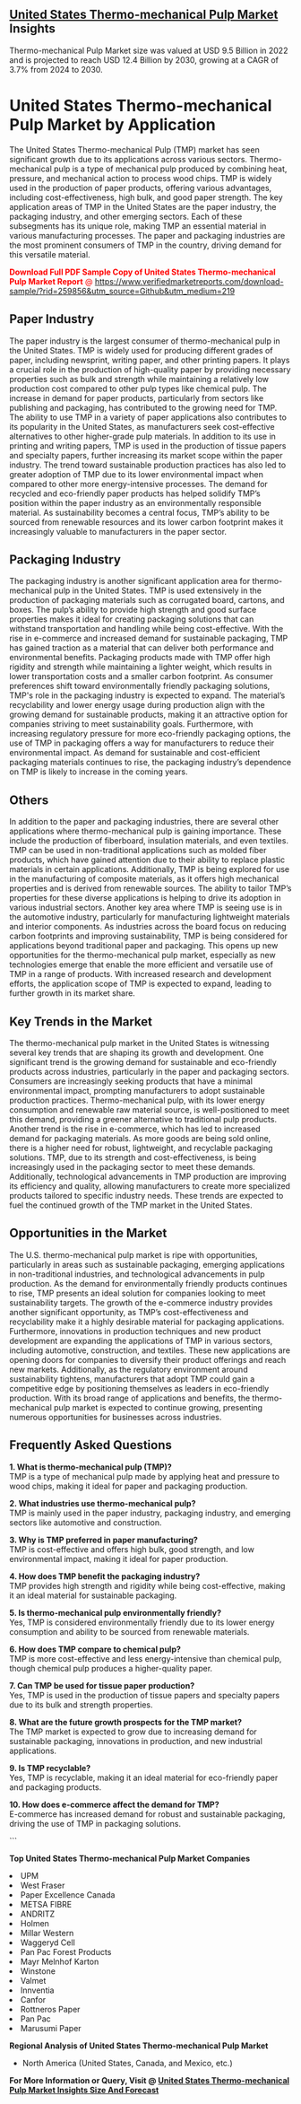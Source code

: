 <h2><a href="https://www.verifiedmarketreports.com/download-sample/?rid=259856&amp;utm_source=Github&amp;utm_medium=219" target="_blank">United States Thermo-mechanical Pulp Market</a> Insights</h2><p>Thermo-mechanical Pulp Market size was valued at USD 9.5 Billion in 2022 and is projected to reach USD 12.4 Billion by 2030, growing at a CAGR of 3.7% from 2024 to 2030.</p><p> <h1>United States Thermo-mechanical Pulp Market by Application</h1> <p>The United States Thermo-mechanical Pulp (TMP) market has seen significant growth due to its applications across various sectors. Thermo-mechanical pulp is a type of mechanical pulp produced by combining heat, pressure, and mechanical action to process wood chips. TMP is widely used in the production of paper products, offering various advantages, including cost-effectiveness, high bulk, and good paper strength. The key application areas of TMP in the United States are the paper industry, the packaging industry, and other emerging sectors. Each of these subsegments has its unique role, making TMP an essential material in various manufacturing processes. The paper and packaging industries are the most prominent consumers of TMP in the country, driving demand for this versatile material. <p><span class=""><span style="color: #ff0000;"><strong>Download Full PDF Sample Copy of United States Thermo-mechanical Pulp Market Report</strong> @ </span><a href="https://www.verifiedmarketreports.com/download-sample/?rid=259856&amp;utm_source=Github&amp;utm_medium=219" target="_blank">https://www.verifiedmarketreports.com/download-sample/?rid=259856&amp;utm_source=Github&amp;utm_medium=219</a></span></p> <h2>Paper Industry</h2> <p>The paper industry is the largest consumer of thermo-mechanical pulp in the United States. TMP is widely used for producing different grades of paper, including newsprint, writing paper, and other printing papers. It plays a crucial role in the production of high-quality paper by providing necessary properties such as bulk and strength while maintaining a relatively low production cost compared to other pulp types like chemical pulp. The increase in demand for paper products, particularly from sectors like publishing and packaging, has contributed to the growing need for TMP. The ability to use TMP in a variety of paper applications also contributes to its popularity in the United States, as manufacturers seek cost-effective alternatives to other higher-grade pulp materials. In addition to its use in printing and writing papers, TMP is used in the production of tissue papers and specialty papers, further increasing its market scope within the paper industry. The trend toward sustainable production practices has also led to greater adoption of TMP due to its lower environmental impact when compared to other more energy-intensive processes. The demand for recycled and eco-friendly paper products has helped solidify TMP’s position within the paper industry as an environmentally responsible material. As sustainability becomes a central focus, TMP’s ability to be sourced from renewable resources and its lower carbon footprint makes it increasingly valuable to manufacturers in the paper sector. <h2>Packaging Industry</h2> <p>The packaging industry is another significant application area for thermo-mechanical pulp in the United States. TMP is used extensively in the production of packaging materials such as corrugated board, cartons, and boxes. The pulp’s ability to provide high strength and good surface properties makes it ideal for creating packaging solutions that can withstand transportation and handling while being cost-effective. With the rise in e-commerce and increased demand for sustainable packaging, TMP has gained traction as a material that can deliver both performance and environmental benefits. Packaging products made with TMP offer high rigidity and strength while maintaining a lighter weight, which results in lower transportation costs and a smaller carbon footprint. As consumer preferences shift toward environmentally friendly packaging solutions, TMP's role in the packaging industry is expected to expand. The material’s recyclability and lower energy usage during production align with the growing demand for sustainable products, making it an attractive option for companies striving to meet sustainability goals. Furthermore, with increasing regulatory pressure for more eco-friendly packaging options, the use of TMP in packaging offers a way for manufacturers to reduce their environmental impact. As demand for sustainable and cost-efficient packaging materials continues to rise, the packaging industry’s dependence on TMP is likely to increase in the coming years. <h2>Others</h2> <p>In addition to the paper and packaging industries, there are several other applications where thermo-mechanical pulp is gaining importance. These include the production of fiberboard, insulation materials, and even textiles. TMP can be used in non-traditional applications such as molded fiber products, which have gained attention due to their ability to replace plastic materials in certain applications. Additionally, TMP is being explored for use in the manufacturing of composite materials, as it offers high mechanical properties and is derived from renewable sources. The ability to tailor TMP’s properties for these diverse applications is helping to drive its adoption in various industrial sectors. Another key area where TMP is seeing use is in the automotive industry, particularly for manufacturing lightweight materials and interior components. As industries across the board focus on reducing carbon footprints and improving sustainability, TMP is being considered for applications beyond traditional paper and packaging. This opens up new opportunities for the thermo-mechanical pulp market, especially as new technologies emerge that enable the more efficient and versatile use of TMP in a range of products. With increased research and development efforts, the application scope of TMP is expected to expand, leading to further growth in its market share. <h2>Key Trends in the Market</h2> <p>The thermo-mechanical pulp market in the United States is witnessing several key trends that are shaping its growth and development. One significant trend is the growing demand for sustainable and eco-friendly products across industries, particularly in the paper and packaging sectors. Consumers are increasingly seeking products that have a minimal environmental impact, prompting manufacturers to adopt sustainable production practices. Thermo-mechanical pulp, with its lower energy consumption and renewable raw material source, is well-positioned to meet this demand, providing a greener alternative to traditional pulp products. Another trend is the rise in e-commerce, which has led to increased demand for packaging materials. As more goods are being sold online, there is a higher need for robust, lightweight, and recyclable packaging solutions. TMP, due to its strength and cost-effectiveness, is being increasingly used in the packaging sector to meet these demands. Additionally, technological advancements in TMP production are improving its efficiency and quality, allowing manufacturers to create more specialized products tailored to specific industry needs. These trends are expected to fuel the continued growth of the TMP market in the United States. <h2>Opportunities in the Market</h2> <p>The U.S. thermo-mechanical pulp market is ripe with opportunities, particularly in areas such as sustainable packaging, emerging applications in non-traditional industries, and technological advancements in pulp production. As the demand for environmentally friendly products continues to rise, TMP presents an ideal solution for companies looking to meet sustainability targets. The growth of the e-commerce industry provides another significant opportunity, as TMP’s cost-effectiveness and recyclability make it a highly desirable material for packaging applications. Furthermore, innovations in production techniques and new product development are expanding the applications of TMP in various sectors, including automotive, construction, and textiles. These new applications are opening doors for companies to diversify their product offerings and reach new markets. Additionally, as the regulatory environment around sustainability tightens, manufacturers that adopt TMP could gain a competitive edge by positioning themselves as leaders in eco-friendly production. With its broad range of applications and benefits, the thermo-mechanical pulp market is expected to continue growing, presenting numerous opportunities for businesses across industries. <h2>Frequently Asked Questions</h2> <p><strong>1. What is thermo-mechanical pulp (TMP)?</strong><br> TMP is a type of mechanical pulp made by applying heat and pressure to wood chips, making it ideal for paper and packaging production. </p> <p><strong>2. What industries use thermo-mechanical pulp?</strong><br> TMP is mainly used in the paper industry, packaging industry, and emerging sectors like automotive and construction. </p> <p><strong>3. Why is TMP preferred in paper manufacturing?</strong><br> TMP is cost-effective and offers high bulk, good strength, and low environmental impact, making it ideal for paper production. </p> <p><strong>4. How does TMP benefit the packaging industry?</strong><br> TMP provides high strength and rigidity while being cost-effective, making it an ideal material for sustainable packaging. </p> <p><strong>5. Is thermo-mechanical pulp environmentally friendly?</strong><br> Yes, TMP is considered environmentally friendly due to its lower energy consumption and ability to be sourced from renewable materials. </p> <p><strong>6. How does TMP compare to chemical pulp?</strong><br> TMP is more cost-effective and less energy-intensive than chemical pulp, though chemical pulp produces a higher-quality paper. </p> <p><strong>7. Can TMP be used for tissue paper production?</strong><br> Yes, TMP is used in the production of tissue papers and specialty papers due to its bulk and strength properties. </p> <p><strong>8. What are the future growth prospects for the TMP market?</strong><br> The TMP market is expected to grow due to increasing demand for sustainable packaging, innovations in production, and new industrial applications. </p> <p><strong>9. Is TMP recyclable?</strong><br> Yes, TMP is recyclable, making it an ideal material for eco-friendly paper and packaging products. </p> <p><strong>10. How does e-commerce affect the demand for TMP?</strong><br> E-commerce has increased demand for robust and sustainable packaging, driving the use of TMP in packaging solutions. </p> ```</p><p><strong>Top United States Thermo-mechanical Pulp Market Companies</strong></p><div data-test-id=""><p><li>UPM</li><li> West Fraser</li><li> Paper Excellence Canada</li><li> METSA FIBRE</li><li> ANDRITZ</li><li> Holmen</li><li> Millar Western</li><li> Waggeryd Cell</li><li> Pan Pac Forest Products</li><li> Mayr Melnhof Karton</li><li> Winstone</li><li> Valmet</li><li> Innventia</li><li> Canfor</li><li> Rottneros Paper</li><li> Pan Pac</li><li> Marusumi Paper</li></p><div><strong>Regional Analysis of&nbsp;United States Thermo-mechanical Pulp Market</strong></div><ul><li dir="ltr"><p dir="ltr">North America&nbsp;(United States, Canada, and Mexico, etc.)</p></li></ul><p><strong>For More Information or Query, Visit @&nbsp;</strong><strong><a href="https://www.verifiedmarketreports.com/product/thermo-mechanical-pulp-market/?utm_source=Github&amp;utm_medium=219" target="_blank">United States Thermo-mechanical Pulp Market Insights Size And Forecast</a></strong></p></div>

